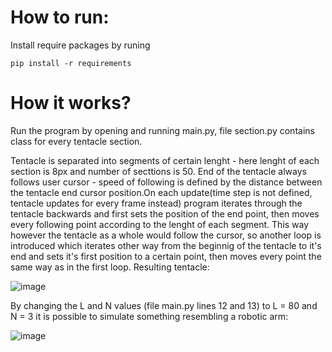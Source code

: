 # How to run:
Install require packages by runing
```
pip install -r requirements
```

# How it works?
Run the program by opening and running main.py, file section.py contains class for every tentacle section.

Tentacle is separated into segments of certain lenght - here lenght of each section is 8px and number of secttions is 50. End of the tentacle always follows user cursor - speed of following is defined by the distance between the tentacle end cursor position.On each update(time step is not defined, tentacle updates for every frame instead) program iterates through the tentacle backwards and first sets the position of the end point, then moves every following point according to the lenght of each segment. This way however the tentacle as a whole would follow the cursor, so another loop is introduced which iterates other way from the beginnig of the tentacle to it's end and sets it's first position to a certain point, then moves every point the same way as in the first loop. Resulting tentacle:

![image](https://user-images.githubusercontent.com/94861828/148652663-81c55c33-a9d0-4bd4-bf0e-69a368e86db1.png)

By changing the L and N values (file main.py lines 12 and 13) to L = 80 and N = 3 it is possible to simulate something resembling a robotic arm:

![image](https://user-images.githubusercontent.com/94861828/148652648-42757e4e-9a91-474c-bd66-2f1bd44abb20.png)



